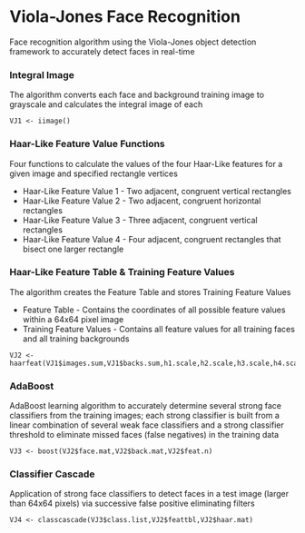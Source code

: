 # Viola-Jones Face Recognition
Face recognition algorithm using the Viola-Jones object detection framework to accurately detect faces in real-time 

### Integral Image
The algorithm converts each face and background training image to grayscale and calculates the integral image of each
```
VJ1 <- iimage()
```
### Haar-Like Feature Value Functions
Four functions to calculate the values of the four Haar-Like features for a given image and specified rectangle vertices
* Haar-Like Feature Value 1 - Two adjacent, congruent vertical rectangles
* Haar-Like Feature Value 2 - Two adjacent, congruent horizontal rectangles
* Haar-Like Feature Value 3 - Three adjacent, congruent vertical rectangles
* Haar-Like Feature Value 4 - Four adjacent, congruent rectangles that bisect one larger rectangle
### Haar-Like Feature Table & Training Feature Values
The algorithm creates the Feature Table and stores Training Feature Values
* Feature Table - Contains the coordinates of all possible feature values within a 64x64 pixel image
* Training Feature Values - Contains all feature values for all training faces and all training backgrounds
```
VJ2 <- haarfeat(VJ1$images.sum,VJ1$backs.sum,h1.scale,h2.scale,h3.scale,h4.scale)
```
### AdaBoost
AdaBoost learning algorithm to accurately determine several strong face classifiers from the training images; each strong classifier is built from a linear combination of several weak face classifiers and a strong classifier threshold to eliminate missed faces (false negatives) in the training data
```
VJ3 <- boost(VJ2$face.mat,VJ2$back.mat,VJ2$feat.n)
```
### Classifier Cascade
Application of strong face classifiers to detect faces in a test image (larger than 64x64 pixels) via successive false positive eliminating filters
```
VJ4 <- classcascade(VJ3$class.list,VJ2$feattbl,VJ2$haar.mat)
```
